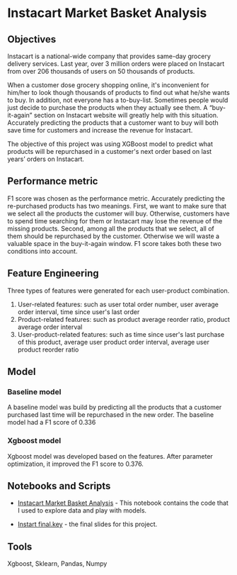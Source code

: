 # Instacart Market Basket Analysis  
## Objectives  
Instacart is a national-wide company that provides same-day grocery delivery services. Last year, over 3 million orders were placed on Instacart from over 206 thousands of users on 50 thousands of products.  

When a customer dose grocery shopping online, it's inconvenient for him/her to look though thousands of products to find out what he/she wants to buy. In addition, not everyone has a to-buy-list. Sometimes people would just decide to purchase the products when they actually see them. A “buy-it-again” section on Instacart website will greatly help with this situation. Accurately predicting the products that a customer want to buy will both save time for customers and increase the revenue for Instacart.  

The objective of this project was using XGBoost model to predict what products will be repurchased in a customer's next order based on last years’ orders on Instacart.  

## Performance metric  
F1 score was chosen as the performance metric. Accurately predicting the re-purchased products has two meanings. First, we want to make sure that we select all the products the customer will buy. Otherwise, customers have to spend time searching for them or Instacart may lose the revenue of the missing products. Second, among all the products that we select, all of them should be repurchased by the customer. Otherwise we will waste a valuable space in the buy-it-again window. F1 score takes both these two conditions into account.  

## Feature Engineering  
Three types of features were generated for each user-product combination.   
1) User-related features: such as user total order number, user average order interval, time since user's last order  
2) Product-related features: such as product average reorder ratio, product average order interval  
3) User-product-related features: such as time since user's last purchase of this product, average user product order interval, average user product reorder ratio  


## Model  
### Baseline model  
A baseline model was build by predicting all the products that a customer purchased last time will be repurchased in the new order. The baseline model had a F1 score of 0.336  

### Xgboost model  
Xgboost model was developed based on the features. After parameter optimization, it improved the F1 score to 0.376.


## Notebooks and Scripts
- [Instacart Market Basket Analysis](https://github.com/tongwu21/Data-Science-Projects/blob/master/Instacart%20Market%20Basket%20Analysis/Instacart%20Market%20Basket%20Analysis.ipynb) - This notebook contains the code that I used to explore data and play with models. 

- [Instart final.key](https://github.com/tongwu21/Data-Science-Projects/blob/master/Instacart%20Market%20Basket%20Analysis/Instacart_final.key) - the final slides for this project.

## Tools
Xgboost, Sklearn, Pandas, Numpy


